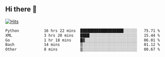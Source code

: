 ## Hi there 👋

<!--
**alihaqberdi/alihaqberdi** is a ✨ _special_ ✨ repository because its `README.md` (this file) appears on your GitHub profile.

Here are some ideas to get you started:

- 🔭 I’m currently working on ...
- 🌱 I’m currently learning ...
- 👯 I’m looking to collaborate on ...
- 🤔 I’m looking for help with ...
- 💬 Ask me about ...
- 📫 How to reach me: ...
- 😄 Pronouns: ...
- ⚡ Fun fact: ...
-->

[![Hits](https://hits.sh/github.com/alihaqberdi.svg)](https://hits.sh/github.com/alihaqberdi/)

<!--START_SECTION:waka-->

```txt
Python           16 hrs 22 mins  ███████████████████░░░░░░   75.71 %
XML              3 hrs 20 mins   ████░░░░░░░░░░░░░░░░░░░░░   15.44 %
Go               1 hr 18 mins    █▓░░░░░░░░░░░░░░░░░░░░░░░   06.01 %
Bash             14 mins         ▒░░░░░░░░░░░░░░░░░░░░░░░░   01.12 %
Other            8 mins          ▒░░░░░░░░░░░░░░░░░░░░░░░░   00.67 %
```

<!--END_SECTION:waka-->
